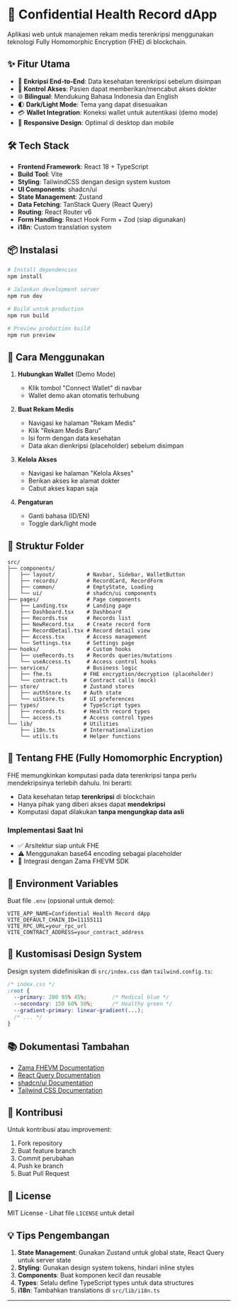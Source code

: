 # 🏥 Confidential Health Record dApp

Aplikasi web untuk manajemen rekam medis terenkripsi menggunakan teknologi Fully Homomorphic Encryption (FHE) di blockchain.

## ✨ Fitur Utama

- 🔐 **Enkripsi End-to-End**: Data kesehatan terenkripsi sebelum disimpan
- 👥 **Kontrol Akses**: Pasien dapat memberikan/mencabut akses dokter
- 🌐 **Bilingual**: Mendukung Bahasa Indonesia dan English
- 🌓 **Dark/Light Mode**: Tema yang dapat disesuaikan
- 💳 **Wallet Integration**: Koneksi wallet untuk autentikasi (demo mode)
- 📱 **Responsive Design**: Optimal di desktop dan mobile

## 🛠 Tech Stack

- **Frontend Framework**: React 18 + TypeScript
- **Build Tool**: Vite
- **Styling**: TailwindCSS dengan design system kustom
- **UI Components**: shadcn/ui
- **State Management**: Zustand
- **Data Fetching**: TanStack Query (React Query)
- **Routing**: React Router v6
- **Form Handling**: React Hook Form + Zod (siap digunakan)
- **i18n**: Custom translation system

## 📦 Instalasi

```bash
# Install dependencies
npm install

# Jalankan development server
npm run dev

# Build untuk production
npm run build

# Preview production build
npm run preview
```

## 🚀 Cara Menggunakan

1. **Hubungkan Wallet** (Demo Mode)
   - Klik tombol "Connect Wallet" di navbar
   - Wallet demo akan otomatis terhubung

2. **Buat Rekam Medis**
   - Navigasi ke halaman "Rekam Medis"
   - Klik "Rekam Medis Baru"
   - Isi form dengan data kesehatan
   - Data akan dienkripsi (placeholder) sebelum disimpan

3. **Kelola Akses**
   - Navigasi ke halaman "Kelola Akses"
   - Berikan akses ke alamat dokter
   - Cabut akses kapan saja

4. **Pengaturan**
   - Ganti bahasa (ID/EN)
   - Toggle dark/light mode

## 📁 Struktur Folder

```
src/
├── components/
│   ├── layout/          # Navbar, Sidebar, WalletButton
│   ├── records/         # RecordCard, RecordForm
│   ├── common/          # EmptyState, Loading
│   └── ui/              # shadcn/ui components
├── pages/               # Page components
│   ├── Landing.tsx      # Landing page
│   ├── Dashboard.tsx    # Dashboard
│   ├── Records.tsx      # Records list
│   ├── NewRecord.tsx    # Create record form
│   ├── RecordDetail.tsx # Record detail view
│   ├── Access.tsx       # Access management
│   └── Settings.tsx     # Settings page
├── hooks/               # Custom hooks
│   ├── useRecords.ts    # Records queries/mutations
│   └── useAccess.ts     # Access control hooks
├── services/            # Business logic
│   ├── fhe.ts          # FHE encryption/decryption (placeholder)
│   └── contract.ts     # Contract calls (mock)
├── store/              # Zustand stores
│   ├── authStore.ts    # Auth state
│   └── uiStore.ts      # UI preferences
├── types/              # TypeScript types
│   ├── records.ts      # Health record types
│   └── access.ts       # Access control types
└── lib/                # Utilities
    ├── i18n.ts         # Internationalization
    └── utils.ts        # Helper functions
```

## 🔐 Tentang FHE (Fully Homomorphic Encryption)

FHE memungkinkan komputasi pada data terenkripsi tanpa perlu mendekripsinya terlebih dahulu. Ini berarti:

- Data kesehatan tetap **terenkripsi** di blockchain
- Hanya pihak yang diberi akses dapat **mendekripsi**
- Komputasi dapat dilakukan **tanpa mengungkap data asli**

### Implementasi Saat Ini

- ✅ Arsitektur siap untuk FHE
- ⚠️ Menggunakan base64 encoding sebagai placeholder
- 🔄 Integrasi dengan Zama FHEVM SDK


## 🔧 Environment Variables

Buat file `.env` (opsional untuk demo):

```env
VITE_APP_NAME=Confidential Health Record dApp
VITE_DEFAULT_CHAIN_ID=11155111
VITE_RPC_URL=your_rpc_url
VITE_CONTRACT_ADDRESS=your_contract_address
```

## 🎨 Kustomisasi Design System

Design system didefinisikan di `src/index.css` dan `tailwind.config.ts`:

```css
/* index.css */
:root {
  --primary: 200 95% 45%;        /* Medical blue */
  --secondary: 150 60% 50%;      /* Healthy green */
  --gradient-primary: linear-gradient(...);
  /* ... */
}
```



## 📚 Dokumentasi Tambahan

- [Zama FHEVM Documentation](https://docs.zama.ai/)
- [React Query Documentation](https://tanstack.com/query/latest)
- [shadcn/ui Documentation](https://ui.shadcn.com/)
- [Tailwind CSS Documentation](https://tailwindcss.com/)

## 🤝 Kontribusi

Untuk kontribusi atau improvement:

1. Fork repository
2. Buat feature branch
3. Commit perubahan
4. Push ke branch
5. Buat Pull Request

## 📄 License

MIT License - Lihat file `LICENSE` untuk detail

## 💡 Tips Pengembangan

1. **State Management**: Gunakan Zustand untuk global state, React Query untuk server state
2. **Styling**: Gunakan design system tokens, hindari inline styles
3. **Components**: Buat komponen kecil dan reusable
4. **Types**: Selalu define TypeScript types untuk data structures
5. **i18n**: Tambahkan translations di `src/lib/i18n.ts`

---
